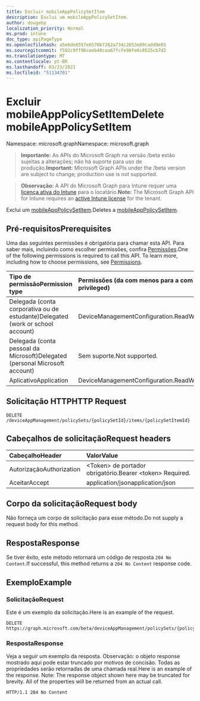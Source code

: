 ```yaml
---
title: Excluir mobileAppPolicySetItem
description: Exclui um mobileAppPolicySetItem.
author: dougeby
localization_priority: Normal
ms.prod: intune
doc_type: apiPageType
ms.openlocfilehash: a5e6de6557e6578b7262a734c2653e69cadd9e01
ms.sourcegitcommit: f592c9ff96ceeb40caa67fcfe90fe6c8525cb7d2
ms.translationtype: MT
ms.contentlocale: pt-BR
ms.lasthandoff: 03/23/2021
ms.locfileid: "51134701"
---
```

# <a name="delete-mobileapppolicysetitem"></a><span data-ttu-id="b900a-103">Excluir mobileAppPolicySetItem</span><span class="sxs-lookup"><span data-stu-id="b900a-103">Delete mobileAppPolicySetItem</span></span>

<span data-ttu-id="b900a-104">Namespace: microsoft.graph</span><span class="sxs-lookup"><span data-stu-id="b900a-104">Namespace: microsoft.graph</span></span>

> <span data-ttu-id="b900a-105">**Importante:** As APIs do Microsoft Graph na versão /beta estão sujeitas a alterações; não há suporte para uso de produção.</span><span class="sxs-lookup"><span data-stu-id="b900a-105">**Important:** Microsoft Graph APIs under the /beta version are subject to change; production use is not supported.</span></span>

> <span data-ttu-id="b900a-106">**Observação:** A API do Microsoft Graph para Intune requer uma [licença ativa do Intune](https://go.microsoft.com/fwlink/?linkid=839381) para o locatário.</span><span class="sxs-lookup"><span data-stu-id="b900a-106">**Note:** The Microsoft Graph API for Intune requires an [active Intune license](https://go.microsoft.com/fwlink/?linkid=839381) for the tenant.</span></span>

<span data-ttu-id="b900a-107">Exclui um [mobileAppPolicySetItem](../resources/intune-policyset-mobileapppolicysetitem.md).</span><span class="sxs-lookup"><span data-stu-id="b900a-107">Deletes a [mobileAppPolicySetItem](../resources/intune-policyset-mobileapppolicysetitem.md).</span></span>

## <a name="prerequisites"></a><span data-ttu-id="b900a-108">Pré-requisitos</span><span class="sxs-lookup"><span data-stu-id="b900a-108">Prerequisites</span></span>
<span data-ttu-id="b900a-p101">Uma das seguintes permissões é obrigatória para chamar esta API. Para saber mais, incluindo como escolher permissões, confira [Permissões](/graph/permissions-reference).</span><span class="sxs-lookup"><span data-stu-id="b900a-p101">One of the following permissions is required to call this API. To learn more, including how to choose permissions, see [Permissions](/graph/permissions-reference).</span></span>

|<span data-ttu-id="b900a-111">Tipo de permissão</span><span class="sxs-lookup"><span data-stu-id="b900a-111">Permission type</span></span>|<span data-ttu-id="b900a-112">Permissões (da com menos para a com mais privilégios)</span><span class="sxs-lookup"><span data-stu-id="b900a-112">Permissions (from least to most privileged)</span></span>|
|:---|:---|
|<span data-ttu-id="b900a-113">Delegada (conta corporativa ou de estudante)</span><span class="sxs-lookup"><span data-stu-id="b900a-113">Delegated (work or school account)</span></span>|<span data-ttu-id="b900a-114">DeviceManagementConfiguration.ReadWrite.All</span><span class="sxs-lookup"><span data-stu-id="b900a-114">DeviceManagementConfiguration.ReadWrite.All</span></span>|
|<span data-ttu-id="b900a-115">Delegada (conta pessoal da Microsoft)</span><span class="sxs-lookup"><span data-stu-id="b900a-115">Delegated (personal Microsoft account)</span></span>|<span data-ttu-id="b900a-116">Sem suporte.</span><span class="sxs-lookup"><span data-stu-id="b900a-116">Not supported.</span></span>|
|<span data-ttu-id="b900a-117">Aplicativo</span><span class="sxs-lookup"><span data-stu-id="b900a-117">Application</span></span>|<span data-ttu-id="b900a-118">DeviceManagementConfiguration.ReadWrite.All</span><span class="sxs-lookup"><span data-stu-id="b900a-118">DeviceManagementConfiguration.ReadWrite.All</span></span>|

## <a name="http-request"></a><span data-ttu-id="b900a-119">Solicitação HTTP</span><span class="sxs-lookup"><span data-stu-id="b900a-119">HTTP Request</span></span>
<!-- {
  "blockType": "ignored"
}
-->
``` http
DELETE /deviceAppManagement/policySets/{policySetId}/items/{policySetItemId}
```

## <a name="request-headers"></a><span data-ttu-id="b900a-120">Cabeçalhos de solicitação</span><span class="sxs-lookup"><span data-stu-id="b900a-120">Request headers</span></span>
|<span data-ttu-id="b900a-121">Cabeçalho</span><span class="sxs-lookup"><span data-stu-id="b900a-121">Header</span></span>|<span data-ttu-id="b900a-122">Valor</span><span class="sxs-lookup"><span data-stu-id="b900a-122">Value</span></span>|
|:---|:---|
|<span data-ttu-id="b900a-123">Autorização</span><span class="sxs-lookup"><span data-stu-id="b900a-123">Authorization</span></span>|<span data-ttu-id="b900a-124">&lt;Token&gt; de portador obrigatório.</span><span class="sxs-lookup"><span data-stu-id="b900a-124">Bearer &lt;token&gt; Required.</span></span>|
|<span data-ttu-id="b900a-125">Aceitar</span><span class="sxs-lookup"><span data-stu-id="b900a-125">Accept</span></span>|<span data-ttu-id="b900a-126">application/json</span><span class="sxs-lookup"><span data-stu-id="b900a-126">application/json</span></span>|

## <a name="request-body"></a><span data-ttu-id="b900a-127">Corpo da solicitação</span><span class="sxs-lookup"><span data-stu-id="b900a-127">Request body</span></span>
<span data-ttu-id="b900a-128">Não forneça um corpo de solicitação para esse método.</span><span class="sxs-lookup"><span data-stu-id="b900a-128">Do not supply a request body for this method.</span></span>

## <a name="response"></a><span data-ttu-id="b900a-129">Resposta</span><span class="sxs-lookup"><span data-stu-id="b900a-129">Response</span></span>
<span data-ttu-id="b900a-130">Se tiver êxito, este método retornará um código de resposta `204 No Content`.</span><span class="sxs-lookup"><span data-stu-id="b900a-130">If successful, this method returns a `204 No Content` response code.</span></span>

## <a name="example"></a><span data-ttu-id="b900a-131">Exemplo</span><span class="sxs-lookup"><span data-stu-id="b900a-131">Example</span></span>

### <a name="request"></a><span data-ttu-id="b900a-132">Solicitação</span><span class="sxs-lookup"><span data-stu-id="b900a-132">Request</span></span>
<span data-ttu-id="b900a-133">Este é um exemplo da solicitação.</span><span class="sxs-lookup"><span data-stu-id="b900a-133">Here is an example of the request.</span></span>
``` http
DELETE https://graph.microsoft.com/beta/deviceAppManagement/policySets/{policySetId}/items/{policySetItemId}
```

### <a name="response"></a><span data-ttu-id="b900a-134">Resposta</span><span class="sxs-lookup"><span data-stu-id="b900a-134">Response</span></span>
<span data-ttu-id="b900a-p102">Veja a seguir um exemplo da resposta. Observação: o objeto response mostrado aqui pode estar truncado por motivos de concisão. Todas as propriedades serão retornadas de uma chamada real.</span><span class="sxs-lookup"><span data-stu-id="b900a-p102">Here is an example of the response. Note: The response object shown here may be truncated for brevity. All of the properties will be returned from an actual call.</span></span>
``` http
HTTP/1.1 204 No Content
```




